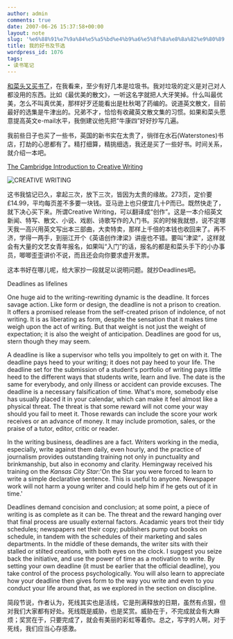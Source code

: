 ```yaml
---
author: admin
comments: true
date: 2007-06-26 15:37:58+00:00
layout: note
slug: '%e6%88%91%e7%9a%84%e5%a5%bd%e4%b9%a6%e5%8f%8a%e8%8a%82%e9%80%89'
title: 我的好书及节选
wordpress_id: 1076
tags:
- 读书笔记
---
```


[和菜头又买书了](http://www.hecaitou.net/?p=1712)，在我看来，至少有好几本是垃圾书。我对垃圾的定义是对己对人都没用的东西。比如《最优美的散文》，一听这名字就把人大牙笑掉。什么叫最优美，怎么不叫真优美，那样好歹还能看出是杜秋喝了药编的。说道英文散文，目前最好的选集是牛津出的。兄弟不才，恰恰有收藏英文散文集的习惯。如果和菜头愿意提高英文e-mail水平，我倒建议他先把“牛康四”好好抄写几遍。

我前些日子也买了一些书，英国的新书实在太贵了，徜徉在水石(Waterstones)书店，打劫的心思都有了。精打细算，精挑细选，我还是买了一些好书。时间关系，就介绍一本吧。

[The Cambridge Introduction to Creative Writing](http://www.amazon.co.uk/Cambridge-Introduction-Creative-Introductions-Literature/dp/0521547547/ref=sr_1_2/202-9067094-7021458?ie=UTF8&s=books&qid=1182869880&sr=8-2)

![CREATIVE WRITING](http://ec1.images-amazon.com/images/I/41Gz5jrZMYL._AA240_.jpg)

这书我惦记已久，拿起三次，放下三次，皆因为太贵的缘故。273页，定价要£14.99，平均每页差不多要一块钱。亚马逊上也只便宜几十P而已。既然快走了，就下决心买下来。所谓Creative Writing，可以翻译成“创作”。这是一本介绍英文新闻、特写、散文、小说、戏剧、诗歌写作的入门书。买的时候我就想，说不定哪天我一高兴用英文写出本三部曲，大卖特卖，那样上千倍的本钱也收回来了。再不济，学得一两手，到丽江开个《英语创作津梁》讲座也不错。要叫“津梁”，这样就会有大量的文艺女青年报名，如果叫“入门”的话，报名的都是和菜头手下的小办事员，唧唧歪歪讲价不说，而且还会向你要求虚开发票。

这本书好在哪儿呢，给大家抄一段就足以说明问题。就抄Deadlines吧。

Deadlines as lifelines

One huge aid to the writing-rewriting dynamic is the deadline. It forces savage action. Like form or design, the deadline is not a prison to creation. It offers a promised release from the self-created prison of indolence, of not writing. It is as liberating as form, despite the sensation that it makes time weigh upon the act of writing. But that weight is not just the weight of expectation; it is also the weight of anticipation. Deadlines are good for us, stern though they may seem.

A deadline is like a supervisor who tells you impolitely to get on with it. The deadline pays heed to your writing; it does not pay heed to your life. The deadline set for the submission of a student's portfolio of writing pays little heed to the different ways that students write, learn and live. The date is the same for everybody, and only illness or accident can provide excuses. The deadline is a necessary falsification of time. What's more, somebody else has usually placed it in your calendar, which can make it feel almost like a physical threat. The threat is that some reward will not come your way should you fail to meet it. Those rewards can include the score your work receives or an advance of money. It may include promotion, sales, or the praise of a tutor, editor, critic or reader.

In the writing business, deadlines are a fact. Writers working in the media, especially, write against them daily, even hourly, and the practice of journalism provides outstanding training not only in punctuality and brinkmanship, but also in economy and clarity. Hemingway received his training on the _Kansas City Star_:'On the Star you were forced to learn to write a simple declarative sentence. This is useful to anyone. Newspaper work will not harm a young writer and could help him if he gets out of it in time.'

Deadlines demand concision and conclusion; at some point, a piece of writing is as complete as it can be. The threat and the reward hanging over that final process are usually external factors. Acadamic years trot their tidy schedules; newspapers net their copy; publishers pump out books on schedule, in tandem with the schedules of their marketing and sales departments. In the middle of these demands, the writer sits with their stalled or stilted creations, with both eyes on the clock. I suggest you seize back the initiative, and use the power of time as a motivation to write. By setting your own deadline (it must be earlier that the official deadline), you take control of the process psychologically. You will also learn to appreciate how your deadline then gives form to the way you write and even to you conduct your life around that, as we explored in the section on discipline.

简段节说，作者认为，死线其实也是活线，它是刑满释放的日期，虽然有点狠，但对我们大家都有好处。死线既是威胁，也是奖赏。威胁在于，不完成就会有大麻烦；奖赏在于，只要完成了，就会有美丽的彩虹等着你。总之，写字的人啊，对于死线，我们应当心存感激。

